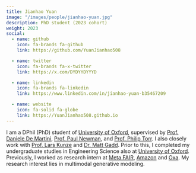 ```yaml
---
title: Jianhao Yuan
image: "/images/people/jianhao-yuan.jpg"
description: PhD student (2023 cohort)
weight: 2023
social:
  - name: github
    icon: fa-brands fa-github
    link: https://github.com/YuanJianhao508

  - name: twitter
    icon: fa-brands fa-x-twitter
    link: https://x.com/DYDYYDYYYD

  - name: linkedin
    icon: fa-brands fa-linkedin
    link: https://www.linkedin.com/in/jianhao-yuan-b35467209

  - name: website
    icon: fa-solid fa-globe
    link: https://YuanJianhao508.github.io
---
```


I am a DPhil (PhD) student of [University of Oxford](https://www.ox.ac.uk/), supervised by [Prof. Daniele De Martini](https://ori.ox.ac.uk/people/daniele-de-martini/), [Prof. Paul Newman](https://www.ori.ox.ac.uk/people/paul-newman/), and [Prof. Philip Torr](https://www.robots.ox.ac.uk/~phst/). I also closely work with [Prof. Lars Kunze](https://ori.ox.ac.uk/people/lars-kunze/) and [Dr. Matt Gadd](https://mttgdd.github.io/). Prior to this, I completed my undergraduate studies in Engineering Science also at [University of Oxford](https://www.ox.ac.uk/). Previously, I worked as research intern at [Meta FAIR](https://ai.meta.com/research/), [Amazon](https://www.amazon.science/) and [Oxa](https://oxa.tech/). My research interest lies in multimodal generative modeling.